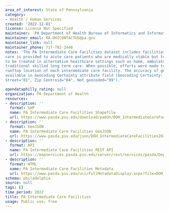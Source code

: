 ```yaml
---
area_of_interest: State of Pennsylvania
category:
- Health / Human Services
created: '2022-12-01'
license: License Not Specified
maintainer: 'PA Department of Health Bureau of Informatics and Information Technology'
maintainer_email: RA-DHICONTACTUS@pa.gov
maintainer_link: null
maintainer_phone: 717-782-2448
notes: 'The PA Intermediate Care Facilities dataset includes facilities where 
care is provided to acute care patients who are medically stable but too unstable 
to be treated in alternative healthcare settings such as home, ambulatory, or 
traditional skilled long term care. When possible, efforts were made to confirm the 
rooftop location of each intermediate care facility. The accuracy of geocoding is 
available in Geocoding Certainty attribute field (Geocoding Certainty: Rooftop="00", 
Street="01", Zip Centroid="04", Not geocoded="99").'

opendataphilly_rating: null
organization: PA Department of Health
resources:
- description: ''
  format: SHP
  name: PA Intermediate Care Facilities Shapefile
  url: https://www.pasda.psu.edu/download/padoh/DOH_IntermediateCareFacilities202212.zip
- description: ''
  format: GeoJSON
  name: PA Intermediate Care Facilities GeoJSON
  url: https://www.pasda.psu.edu/json/DOH_IntermediateCareFacilities202212.geojson
- description: ''
  format: API
  name: PA Intermediate Care Facilities REST API
  url: https://mapservices.pasda.psu.edu/server/rest/services/pasda/DepHealth/MapServer
- description: ''
  format: HTML
  name: PA Intermediate Care Facilities Metadata
  url: https://www.pasda.psu.edu/uci/FullMetadataDisplay.aspx?file=DOH_IntermediateCareFacilities202212.xml
schema: philadelphia
source: null
tags: []
time_period: 2022
title: PA Intermediate Care Facilities
usage: Public use; free
---
```

